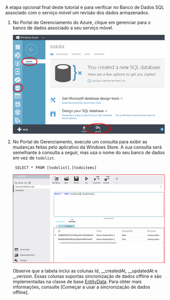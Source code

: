 
A etapa opcional final deste tutorial é para verificar no Banco de Dados SQL associado com o serviço móvel um revisão dos dados armazenados.

1. No Portal de Gerenciamento do Azure, clique em gerenciar para o banco de dados associado a seu serviço móvel.
 
	![entre para gerenciar o Banco de Dados SQL](./media/mobile-services-dotnet-backend-view-sql-data/manage-sql-azure-database.png)

2. No Portal de Gerenciamento, execute um consulta para exibir as mudanças feitas pelo aplicativo da Windows Store. A sua consulta será semelhante à consulta a seguir, mas usa o nome do seu banco de dados em vez de <code>todolist</code>.</p>

        SELECT * FROM [todolist].[todoitems]

    ![consulte o Banco de Dados SQL para itens armazenados](./media/mobile-services-dotnet-backend-view-sql-data/sql-azure-query.png)

	Observe que a tabela inclui as colunas Id, \_\_createdAt, \_\_updatedAt e \_\_version. Essas colunas suportas sincronização de dados offline e são implementadas na classe de base [EntityData](http://msdn.microsoft.com/library/microsoft.windowsazure.mobile.service.entitydata.aspx). Para obter mais informações, consulte [Começar a usar a sincronização de dados offline].

<!---HONumber=August15_HO6-->